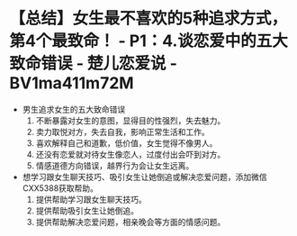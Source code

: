# 【总结】女生最不喜欢的5种追求方式，第4个最致命！ - P1：4.谈恋爱中的五大致命错误 - 楚儿恋爱说 - BV1ma411m72M

-   男生追求女生的五大致命错误
    1.  不断暴露对女生的意图，显得目的性强烈，失去魅力。
    2.  卖力取悦对方，失去自我，影响正常生活和工作。
    3.  喜欢解释自己和道歉，低价值，女生觉得不像男人。
    4.  还没有恋爱就对待女生像恋人，过度付出会吓到对方。
    5.  情感道德方向错误，越界行为会让女生远离。
-   想学习跟女生聊天技巧、吸引女生让她倒追或解决恋爱问题，添加微信CXX5388获取帮助。
    1.  提供帮助学习跟女生聊天技巧。
    2.  提供帮助吸引女生让她倒追。
    3.  提供帮助解决恋爱问题，相亲晚会等方面的情感问题。